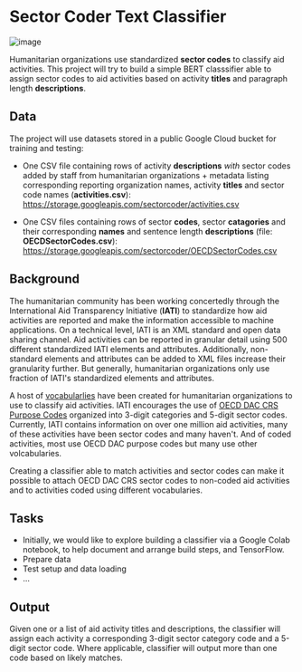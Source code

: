 # Sector Coder Text Classifier

![image](https://storage.googleapis.com/sectorcoder/activity_code.png)

Humanitarian organizations use standardized **sector codes** to classify aid activities. This project will try to build a simple BERT classsifier able to assign sector codes to aid activities based on activity **titles** and paragraph length **descriptions**.

## Data

The project will use datasets stored in a public Google Cloud bucket for training and testing:
* One CSV file containing rows of activity **descriptions** *with* sector codes added by staff from humanitarian organizations + metadata listing corresponding reporting organization names, activity **titles** and sector code names (**activities.csv**): https://storage.googleapis.com/sectorcoder/activities.csv

* One CSV files containing rows of sector **codes**, sector **catagories** and their corresponding **names** and sentence length **descriptions** (file: **OECDSectorCodes.csv**): https://storage.googleapis.com/sectorcoder/OECDSectorCodes.csv

## Background

The humanitarian community has been working concertedly through the International Aid Transparency Initiative (**IATI**) to standardize how aid activities are reported and make the information accessible to machine applications. On a technical level, IATI is an XML standard and open data sharing channel. Aid activities can be reported in granular detail using 500 different standardized IATI elements and attributes. Additionally, non-standard elements and attributes can be added to XML files increase their granularity further. But generally, humanitarian organizations only use fraction of IATI's standardized elements and attributes.

A host of [vocabularlies](https://iatistandard.org/en/iati-standard/203/codelists/sectorvocabulary/) have been created for humanitarian organizations to use to classify aid activities. IATI encourages the use of [OECD DAC CRS Purpose Codes](https://iatistandard.org/en/iati-standard/203/codelists/sector/) organized into 3-digit categories and 5-digit sector codes. Currently, IATI contains information on over one million aid activities, many of these activities have been sector codes and many haven't. And of coded activities, most use OECD DAC purpose codes but many use other volcabularies.

Creating a classifier able to match activities and sector codes can make it possible to attach OECD DAC CRS sector codes to non-coded aid activities and to activities coded using different vocabularies.

## Tasks

* Initially, we would like to explore building a classifier via a Google Colab notebook, to help document and arrange build steps, and TensorFlow.
* Prepare data
* Test setup and data loading
* ...


## Output

Given one or a list of aid activity titles and descriptions, the classifier will assign each activity a corresponding 3-digit sector category code and a 5-digit sector code. Where applicable, classifier will output more than one code based on likely matches.
